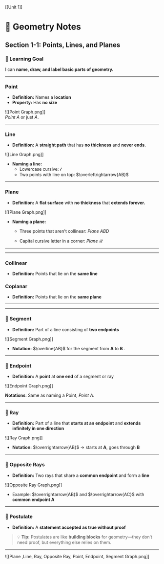 [[Unit 1]]
# 📐 Geometry Notes

## Section 1-1: Points, Lines, and Planes  

### 📘 Learning Goal  
I can **name, draw, and label basic parts of geometry.**  

---


###  Point  
- **Definition:** Names a **location**  
- **Property:** Has **no size**  

![[Point Graph.png]]  
$Point$ $A$ or just $A$.

---

### Line  
- **Definition:** A **straight path** that has **no thickness** and **never ends.**  

![[Line Graph.png]]  
- **Naming a line:**  
  - Lowercase cursive: $\mathcal{l}$ 
  - Two points with line on top: $\overleftrightarrow{AB}$

---

### Plane  
- **Definition:** A **flat surface** with **no thickness** that **extends forever.**  

![[Plane Graph.png]]  
- **Naming a plane:**  

  - Three points that aren't collinear: $Plane$ $ABD$

  - Capital cursive letter in a corner: $Plane$ $\mathcal{R}$

---

___

### Collinear  
- **Definition:** Points that lie on the **same line**  

### Coplanar  
- **Definition:** Points that lie on the **same plane**  

---

---

### 🔹 Segment  
- **Definition:** Part of a line consisting of **two endpoints**  

![[Segment Graph.png]]  
- **Notation:** $\overline{AB}$ for the segment from **A** to **B** .

---

### 🔸 Endpoint  
- **Definition:** A **point** at **one end** of a segment or ray  

![[Endpoint Graph.png]]

**Notations**: Same as naming a Point, $Point$ $A$.

---

### 🔹 Ray  
- **Definition:** Part of a line that **starts at an endpoint** and **extends infinitely in one direction**  

![[Ray Graph.png]]
- **Notation:** $\overrightarrow{AB}$ → starts at **A**, goes through **B**  

---

### 🔸 Opposite Rays  
- **Definition:** Two rays that share a **common endpoint** and form a **line**  

![[Opposite Ray Graph.png]]
- Example: $\overrightarrow{AB}$ and $\overrightarrow{AC}$ with **common endpoint A**

---

### 📌 Postulate  
- **Definition:** A **statement accepted as true without proof**  

> 💡 **Tip:** Postulates are like **building blocks** for geometry—they don’t need proof, but everything else relies on them.  

---
![[Plane ,Line, Ray, Opposite Ray, Point, Endpoint, Segment Graph.png]]